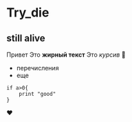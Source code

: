 # Try_die
## still alive
Привет Это **жирный текст**
Это *курсив* :exploding_head:
- перечисления
- еще

```
if a>0{
    print "good"
}
```
:heart: